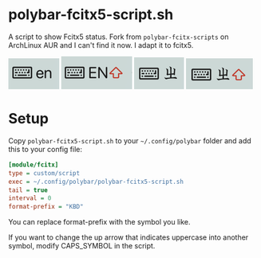 # polybar-fcitx5-script.sh

A script to show Fcitx5 status. Fork from `polybar-fcitx-scripts` on ArchLinux AUR and I can't find it now. I adapt it to fcitx5.

![](./screenshots/en.png)
![](./screenshots/en_uppercase.png)
![](./screenshots/rime.png)
![](./screenshots/rime_uppercase.png)

# Setup

Copy `polybar-fcitx5-script.sh` to your `~/.config/polybar` folder and add this to your config file:

``` ini
[module/fcitx]
type = custom/script
exec = ~/.config/polybar/polybar-fcitx5-script.sh
tail = true
interval = 0
format-prefix = "KBD"
```

You can replace format-prefix with the symbol you like.

If you want to change the up arrow that indicates uppercase into another symbol, modify CAPS_SYMBOL in the script.
